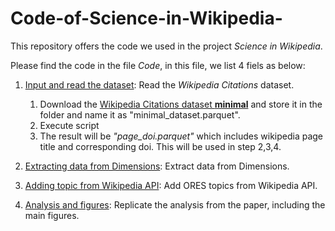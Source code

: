 # Code-of-Science-in-Wikipedia-
This repository offers the code we used in the project *Science in Wikipedia*.

Please find the code in the file *Code*, in this file, we list 4 fiels as below:

1. [Input and read the dataset](Code/Input%20and%20read%20the%20dataset.py): Read the *Wikipedia Citations* dataset.

    1. Download the [Wikipedia Citations dataset **minimal**](https://github.com/Harshdeep1996/cite-classifications-wiki) and store it in the folder and name it as "minimal_dataset.parquet".
    2. Execute script
    3. The result will be *"page_doi.parquet"* which includes wikipedia page title and corresponding doi. This will be used in step 2,3,4.

2. [Extracting data from Dimensions](Code/Extracting%20data%20from%20Dimensions.py): Extract data from Dimensions.
4. [Adding topic from Wikipedia API](Code/Adding%20topic%20from%20Wikipedia%20API.py): Add ORES topics from Wikipedia API.
5. [Analysis and figures](Code/Analysis%20and%20figures.py): Replicate the analysis from the paper, including the main figures.
